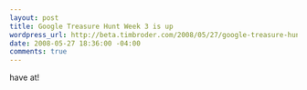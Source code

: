 ```yaml
--- 
layout: post
title: Google Treasure Hunt Week 3 is up
wordpress_url: http://beta.timbroder.com/2008/05/27/google-treasure-hunt-week-3-is-up/
date: 2008-05-27 18:36:00 -04:00
comments: true
---
```

have at!
